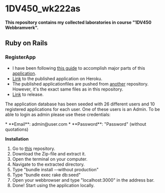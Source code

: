 # 1DV450_wk222as
**This repository contains my collected laboratories in course "1DV450 Webbramverk".**

## Ruby on Rails ##

### RegisterApp  ###
* I have been following [this guide](https://www.railstutorial.org/book/frontmatter) to accomplish major parts of this [application](https://github.com/WictorKihlbaum/1DV450_wk222as/tree/master/RegisterApp).
* [Link](https://dry-hollows-17895.herokuapp.com/) to the published application on Heroku.
* The published applicationfiles are pushed from [another](https://github.com/WictorKihlbaum/RoR-RegisterApp) repository. However, it's the exact same files as in this repository.
* [Link](https://github.com/WictorKihlbaum/1DV450_wk222as/releases/tag/1.0) to release.

<p>
The application database has been seeded with 26 different users and 10 registered applications for each user. One of these users is an Admin. To be able to login as admin please use these credentials:
</p>
* **Email**: admin@user.com
* **Password**: "Password" (without quotations)


**Installation**
1. Go to [this](https://github.com/WictorKihlbaum/RoR-RegisterApp) repository.
2. Download the Zip-file and extract it.
3. Open the terminal on your computer. 
4. Navigate to the extracted directory.
5. Type "bundle install --without production"
6. Type "bundle exec rake db:seed"
7. Open your webbrowser and type "localhost:3000" in the address bar.
8. Done! Start using the application locally.


